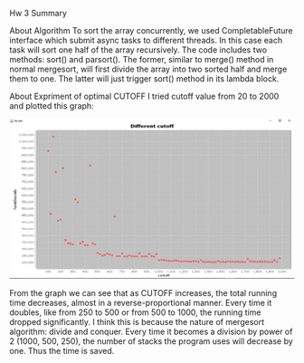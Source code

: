 Hw 3 Summary

About Algorithm
To sort the array concurrently, we used CompletableFuture interface which submit async tasks to different threads. In this case each task will sort one half of the array recursively. The code includes two methods: sort() and parsort(). The former, similar to merge() method in normal mergesort, will first divide the array into two sorted half and merge them to one. The latter will just trigger sort() method in its lambda block.

About Expriment of optimal CUTOFF
I tried cutoff value from 20 to 2000 and plotted this graph:

![Alt text](hw3.png?raw=true "Graph")

From the graph we can see that as CUTOFF increases, the total running time decreases, almost in a reverse-proportional manner. Every time it doubles, like from 250 to 500 or from 500 to 1000, the running time dropped significantly. I think this is because the nature of mergesort algorithm: divide and conquer. Every time it becomes a division by power of 2 (1000, 500, 250), the number of stacks the program uses will decrease by one. Thus the time is saved. 

